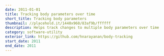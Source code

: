 ```yaml
---
date: 2011-01-01
title: Tracking body parameters over time
short_title: Tracking body parameters
thumbnail: //placehold.it/1440x960/83af9b/ffffff
description: Helps track changes to multiple body parameters over time.
category: software-utility
exterior_link: https://github.com/hnarayanan/body-tracking
start_date: 2011
end_date: 2011
---
```

